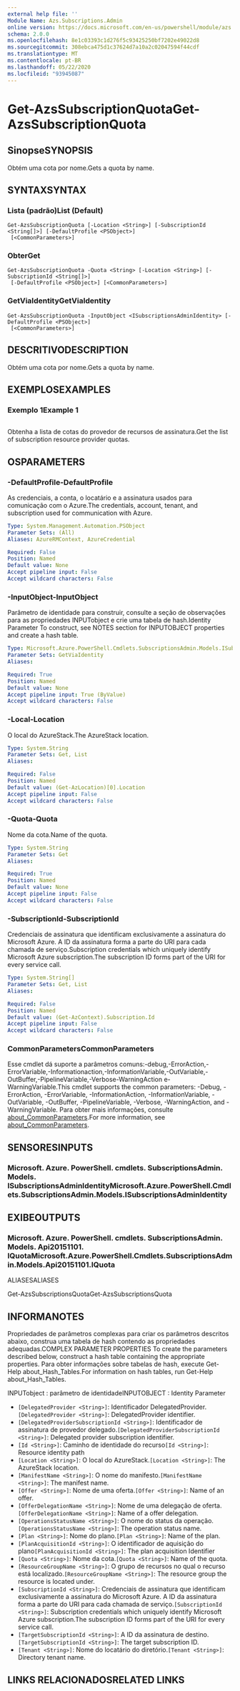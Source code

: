 ```yaml
---
external help file: ''
Module Name: Azs.Subscriptions.Admin
online version: https://docs.microsoft.com/en-us/powershell/module/azs.subscriptions.admin/get-azssubscriptionquota
schema: 2.0.0
ms.openlocfilehash: 8e1c03393c1d276f5c93425250bf7202e49022d8
ms.sourcegitcommit: 308ebca475d1c37624d7a10a2c02047594f44cdf
ms.translationtype: MT
ms.contentlocale: pt-BR
ms.lasthandoff: 05/22/2020
ms.locfileid: "93945087"
---
```

# <span data-ttu-id="cd170-101">Get-AzsSubscriptionQuota</span><span class="sxs-lookup"><span data-stu-id="cd170-101">Get-AzsSubscriptionQuota</span></span>

## <span data-ttu-id="cd170-102">Sinopse</span><span class="sxs-lookup"><span data-stu-id="cd170-102">SYNOPSIS</span></span>
<span data-ttu-id="cd170-103">Obtém uma cota por nome.</span><span class="sxs-lookup"><span data-stu-id="cd170-103">Gets a quota by name.</span></span>

## <span data-ttu-id="cd170-104">SYNTAX</span><span class="sxs-lookup"><span data-stu-id="cd170-104">SYNTAX</span></span>

### <span data-ttu-id="cd170-105">Lista (padrão)</span><span class="sxs-lookup"><span data-stu-id="cd170-105">List (Default)</span></span>
```
Get-AzsSubscriptionQuota [-Location <String>] [-SubscriptionId <String[]>] [-DefaultProfile <PSObject>]
 [<CommonParameters>]
```

### <span data-ttu-id="cd170-106">Obter</span><span class="sxs-lookup"><span data-stu-id="cd170-106">Get</span></span>
```
Get-AzsSubscriptionQuota -Quota <String> [-Location <String>] [-SubscriptionId <String[]>]
 [-DefaultProfile <PSObject>] [<CommonParameters>]
```

### <span data-ttu-id="cd170-107">GetViaIdentity</span><span class="sxs-lookup"><span data-stu-id="cd170-107">GetViaIdentity</span></span>
```
Get-AzsSubscriptionQuota -InputObject <ISubscriptionsAdminIdentity> [-DefaultProfile <PSObject>]
 [<CommonParameters>]
```

## <span data-ttu-id="cd170-108">DESCRITIVO</span><span class="sxs-lookup"><span data-stu-id="cd170-108">DESCRIPTION</span></span>
<span data-ttu-id="cd170-109">Obtém uma cota por nome.</span><span class="sxs-lookup"><span data-stu-id="cd170-109">Gets a quota by name.</span></span>

## <span data-ttu-id="cd170-110">EXEMPLOS</span><span class="sxs-lookup"><span data-stu-id="cd170-110">EXAMPLES</span></span>

### <span data-ttu-id="cd170-111">Exemplo 1</span><span class="sxs-lookup"><span data-stu-id="cd170-111">Example 1</span></span>
```powershell

```

<span data-ttu-id="cd170-112">Obtenha a lista de cotas do provedor de recursos de assinatura.</span><span class="sxs-lookup"><span data-stu-id="cd170-112">Get the list of subscription resource provider quotas.</span></span>

## <span data-ttu-id="cd170-113">OS</span><span class="sxs-lookup"><span data-stu-id="cd170-113">PARAMETERS</span></span>

### <span data-ttu-id="cd170-114">-DefaultProfile</span><span class="sxs-lookup"><span data-stu-id="cd170-114">-DefaultProfile</span></span>
<span data-ttu-id="cd170-115">As credenciais, a conta, o locatário e a assinatura usados para comunicação com o Azure.</span><span class="sxs-lookup"><span data-stu-id="cd170-115">The credentials, account, tenant, and subscription used for communication with Azure.</span></span>

```yaml
Type: System.Management.Automation.PSObject
Parameter Sets: (All)
Aliases: AzureRMContext, AzureCredential

Required: False
Position: Named
Default value: None
Accept pipeline input: False
Accept wildcard characters: False

```

### <span data-ttu-id="cd170-116">-InputObject</span><span class="sxs-lookup"><span data-stu-id="cd170-116">-InputObject</span></span>
<span data-ttu-id="cd170-117">Parâmetro de identidade para construir, consulte a seção de observações para as propriedades INPUTobject e crie uma tabela de hash.</span><span class="sxs-lookup"><span data-stu-id="cd170-117">Identity Parameter To construct, see NOTES section for INPUTOBJECT properties and create a hash table.</span></span>

```yaml
Type: Microsoft.Azure.PowerShell.Cmdlets.SubscriptionsAdmin.Models.ISubscriptionsAdminIdentity
Parameter Sets: GetViaIdentity
Aliases:

Required: True
Position: Named
Default value: None
Accept pipeline input: True (ByValue)
Accept wildcard characters: False

```

### <span data-ttu-id="cd170-118">-Local</span><span class="sxs-lookup"><span data-stu-id="cd170-118">-Location</span></span>
<span data-ttu-id="cd170-119">O local do AzureStack.</span><span class="sxs-lookup"><span data-stu-id="cd170-119">The AzureStack location.</span></span>

```yaml
Type: System.String
Parameter Sets: Get, List
Aliases:

Required: False
Position: Named
Default value: (Get-AzLocation)[0].Location
Accept pipeline input: False
Accept wildcard characters: False

```

### <span data-ttu-id="cd170-120">-Quota</span><span class="sxs-lookup"><span data-stu-id="cd170-120">-Quota</span></span>
<span data-ttu-id="cd170-121">Nome da cota.</span><span class="sxs-lookup"><span data-stu-id="cd170-121">Name of the quota.</span></span>

```yaml
Type: System.String
Parameter Sets: Get
Aliases:

Required: True
Position: Named
Default value: None
Accept pipeline input: False
Accept wildcard characters: False

```

### <span data-ttu-id="cd170-122">-SubscriptionId</span><span class="sxs-lookup"><span data-stu-id="cd170-122">-SubscriptionId</span></span>
<span data-ttu-id="cd170-123">Credenciais de assinatura que identificam exclusivamente a assinatura do Microsoft Azure. A ID da assinatura forma a parte do URI para cada chamada de serviço.</span><span class="sxs-lookup"><span data-stu-id="cd170-123">Subscription credentials which uniquely identify Microsoft Azure subscription.The subscription ID forms part of the URI for every service call.</span></span>

```yaml
Type: System.String[]
Parameter Sets: Get, List
Aliases:

Required: False
Position: Named
Default value: (Get-AzContext).Subscription.Id
Accept pipeline input: False
Accept wildcard characters: False

```

### <span data-ttu-id="cd170-124">CommonParameters</span><span class="sxs-lookup"><span data-stu-id="cd170-124">CommonParameters</span></span>
<span data-ttu-id="cd170-125">Esse cmdlet dá suporte a parâmetros comuns:-debug,-ErrorAction,-ErrorVariable,-Informationaction,-InformationVariable,-OutVariable,-OutBuffer,-PipelineVariable,-Verbose-WarningAction e-WarningVariable.</span><span class="sxs-lookup"><span data-stu-id="cd170-125">This cmdlet supports the common parameters: -Debug, -ErrorAction, -ErrorVariable, -InformationAction, -InformationVariable, -OutVariable, -OutBuffer, -PipelineVariable, -Verbose, -WarningAction, and -WarningVariable.</span></span> <span data-ttu-id="cd170-126">Para obter mais informações, consulte [about_CommonParameters](http://go.microsoft.com/fwlink/?LinkID=113216).</span><span class="sxs-lookup"><span data-stu-id="cd170-126">For more information, see [about_CommonParameters](http://go.microsoft.com/fwlink/?LinkID=113216).</span></span>

## <span data-ttu-id="cd170-127">SENSORES</span><span class="sxs-lookup"><span data-stu-id="cd170-127">INPUTS</span></span>

### <span data-ttu-id="cd170-128">Microsoft. Azure. PowerShell. cmdlets. SubscriptionsAdmin. Models. ISubscriptionsAdminIdentity</span><span class="sxs-lookup"><span data-stu-id="cd170-128">Microsoft.Azure.PowerShell.Cmdlets.SubscriptionsAdmin.Models.ISubscriptionsAdminIdentity</span></span>

## <span data-ttu-id="cd170-129">EXIBE</span><span class="sxs-lookup"><span data-stu-id="cd170-129">OUTPUTS</span></span>

### <span data-ttu-id="cd170-130">Microsoft. Azure. PowerShell. cmdlets. SubscriptionsAdmin. Models. Api20151101. IQuota</span><span class="sxs-lookup"><span data-stu-id="cd170-130">Microsoft.Azure.PowerShell.Cmdlets.SubscriptionsAdmin.Models.Api20151101.IQuota</span></span>

<span data-ttu-id="cd170-131">ALIASES</span><span class="sxs-lookup"><span data-stu-id="cd170-131">ALIASES</span></span>

<span data-ttu-id="cd170-132">Get-AzsSubscriptionsQuota</span><span class="sxs-lookup"><span data-stu-id="cd170-132">Get-AzsSubscriptionsQuota</span></span>

## <span data-ttu-id="cd170-133">INFORMA</span><span class="sxs-lookup"><span data-stu-id="cd170-133">NOTES</span></span>

<span data-ttu-id="cd170-134">Propriedades de parâmetros complexas para criar os parâmetros descritos abaixo, construa uma tabela de hash contendo as propriedades adequadas.</span><span class="sxs-lookup"><span data-stu-id="cd170-134">COMPLEX PARAMETER PROPERTIES To create the parameters described below, construct a hash table containing the appropriate properties.</span></span> <span data-ttu-id="cd170-135">Para obter informações sobre tabelas de hash, execute Get-Help about_Hash_Tables.</span><span class="sxs-lookup"><span data-stu-id="cd170-135">For information on hash tables, run Get-Help about_Hash_Tables.</span></span>

<span data-ttu-id="cd170-136">INPUTobject <ISubscriptionsAdminIdentity> : parâmetro de identidade</span><span class="sxs-lookup"><span data-stu-id="cd170-136">INPUTOBJECT <ISubscriptionsAdminIdentity>: Identity Parameter</span></span>
  - <span data-ttu-id="cd170-137">`[DelegatedProvider <String>]`: Identificador DelegatedProvider.</span><span class="sxs-lookup"><span data-stu-id="cd170-137">`[DelegatedProvider <String>]`: DelegatedProvider identifier.</span></span>
  - <span data-ttu-id="cd170-138">`[DelegatedProviderSubscriptionId <String>]`: Identificador de assinatura de provedor delegado.</span><span class="sxs-lookup"><span data-stu-id="cd170-138">`[DelegatedProviderSubscriptionId <String>]`: Delegated provider subscription identifier.</span></span>
  - <span data-ttu-id="cd170-139">`[Id <String>]`: Caminho de identidade do recurso</span><span class="sxs-lookup"><span data-stu-id="cd170-139">`[Id <String>]`: Resource identity path</span></span>
  - <span data-ttu-id="cd170-140">`[Location <String>]`: O local do AzureStack.</span><span class="sxs-lookup"><span data-stu-id="cd170-140">`[Location <String>]`: The AzureStack location.</span></span>
  - <span data-ttu-id="cd170-141">`[ManifestName <String>]`: O nome do manifesto.</span><span class="sxs-lookup"><span data-stu-id="cd170-141">`[ManifestName <String>]`: The manifest name.</span></span>
  - <span data-ttu-id="cd170-142">`[Offer <String>]`: Nome de uma oferta.</span><span class="sxs-lookup"><span data-stu-id="cd170-142">`[Offer <String>]`: Name of an offer.</span></span>
  - <span data-ttu-id="cd170-143">`[OfferDelegationName <String>]`: Nome de uma delegação de oferta.</span><span class="sxs-lookup"><span data-stu-id="cd170-143">`[OfferDelegationName <String>]`: Name of a offer delegation.</span></span>
  - <span data-ttu-id="cd170-144">`[OperationsStatusName <String>]`: O nome do status da operação.</span><span class="sxs-lookup"><span data-stu-id="cd170-144">`[OperationsStatusName <String>]`: The operation status name.</span></span>
  - <span data-ttu-id="cd170-145">`[Plan <String>]`: Nome do plano.</span><span class="sxs-lookup"><span data-stu-id="cd170-145">`[Plan <String>]`: Name of the plan.</span></span>
  - <span data-ttu-id="cd170-146">`[PlanAcquisitionId <String>]`: O identificador de aquisição do plano</span><span class="sxs-lookup"><span data-stu-id="cd170-146">`[PlanAcquisitionId <String>]`: The plan acquisition Identifier</span></span>
  - <span data-ttu-id="cd170-147">`[Quota <String>]`: Nome da cota.</span><span class="sxs-lookup"><span data-stu-id="cd170-147">`[Quota <String>]`: Name of the quota.</span></span>
  - <span data-ttu-id="cd170-148">`[ResourceGroupName <String>]`: O grupo de recursos no qual o recurso está localizado.</span><span class="sxs-lookup"><span data-stu-id="cd170-148">`[ResourceGroupName <String>]`: The resource group the resource is located under.</span></span>
  - <span data-ttu-id="cd170-149">`[SubscriptionId <String>]`: Credenciais de assinatura que identificam exclusivamente a assinatura do Microsoft Azure. A ID da assinatura forma a parte do URI para cada chamada de serviço.</span><span class="sxs-lookup"><span data-stu-id="cd170-149">`[SubscriptionId <String>]`: Subscription credentials which uniquely identify Microsoft Azure subscription.The subscription ID forms part of the URI for every service call.</span></span>
  - <span data-ttu-id="cd170-150">`[TargetSubscriptionId <String>]`: A ID da assinatura de destino.</span><span class="sxs-lookup"><span data-stu-id="cd170-150">`[TargetSubscriptionId <String>]`: The target subscription ID.</span></span>
  - <span data-ttu-id="cd170-151">`[Tenant <String>]`: Nome do locatário do diretório.</span><span class="sxs-lookup"><span data-stu-id="cd170-151">`[Tenant <String>]`: Directory tenant name.</span></span>

## <span data-ttu-id="cd170-152">LINKS RELACIONADOS</span><span class="sxs-lookup"><span data-stu-id="cd170-152">RELATED LINKS</span></span>

